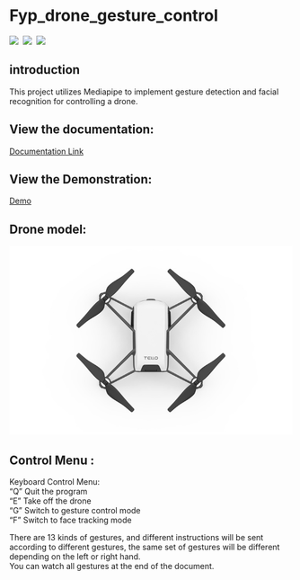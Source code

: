 # Fyp_drone_gesture_control
<img src="https://img.shields.io/badge/Python%20Native-%20-green">&nbsp;
<img src="https://img.shields.io/badge/MediaPipe-%20-green">&nbsp;
<img src="https://img.shields.io/badge/Gesture%20Detection-%20-green">

## introduction
This project utilizes Mediapipe to implement gesture detection and facial recognition for controlling a drone.

## View the documentation:
[Documentation Link](Report/21028468D_FinalReport.pdf)
## View the Demonstration:
[Demo](https://youtu.be/Fm7Iy0jdM8E)

## Drone model: 
<img src='Img/tello.jpg'> 

## Control Menu :
Keyboard Control Menu: <br/>
“Q”	Quit the program <br/>
“E”	Take off the drone <br/>
“G”	Switch to gesture control mode <br/>
“F”	Switch to face tracking mode <br/>

There are 13 kinds of gestures, and different instructions will be sent according to different gestures, the same set of gestures will be different depending on the left or right hand. <br/>
You can watch all gestures at the end of the document.
